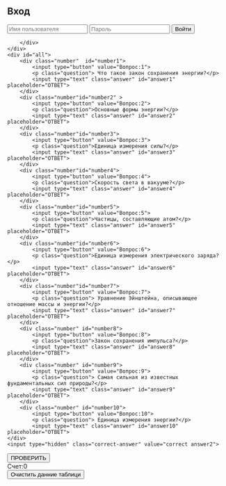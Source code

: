 
<!DOCTYPE html>
<html lang="en">
<head>
    <meta charset="UTF-8">
    <meta name="viewport" content="width=device-width, initial-scale=1.0">
    <title>Login Page</title>
     <link rel="stylesheet" href="https://cdn.jsdelivr.net/gh/84739494738993/proba/x.css">

    


</head>
<body>
    <div>
        <div id="login-form" class="container1">
            <h2>Вход</h2>
            <input type="text" id="username" placeholder="Имя пользователя">
            <input type="password" id="password" placeholder="Пароль">
            <button id="login-button">Войти</button>
            

        </div>
    </div>
    <div id="all">
        <div class="number"  id="number1">
            <input type="button" value="Вопрос:1">
            <p class="question"> Что такое закон сохранения энергии?</p>
            <input type="text" class="answer" id="answer1" placeholder="ОТВЕТ">
        </div>
        <div class="number"id="number2" >
            <input type="button" value="Вопрос:2">
            <p class="question">Основные формы энергии?</p>
            <input type="text" class="answer" id="answer2" placeholder="ОТВЕТ">
        </div>
        <div class="number"id="number3">
            <input type="button" value="Вопрос:3">
            <p class="question">Единица измерения силы?</p>
            <input type="text" class="answer" id="answer3" placeholder="ОТВЕТ">
        </div>
        <div class="number"id="number4">
            <input type="button" value="Вопрос:4">
            <p class="question">Скорость света в вакууме?</p>
            <input type="text" class="answer" id="answer4" placeholder="ОТВЕТ">
        </div>
        <div class="number"id="number5">
            <input type="button" value="Вопрос:5">
            <p class="question">Частицы, составляющие атом?</p>
            <input type="text" class="answer" id="answer5" placeholder="ОТВЕТ">
        </div>
        <div class="number"id="number6">
            <input type="button" value="Вопрос:6">
            <p class="question">Единица измерения электрического заряда?</p>
            <input type="text" class="answer" id="answer6" placeholder="ОТВЕТ">
        </div>
        <div class="number"id="number7">
            <input type="button" value="Вопрос:7">
            <p class="question"> Уравнение Эйнштейна, описывающее отношение массы и энергии?</p>
            <input type="text" class="answer" id="answer7" placeholder="ОТВЕТ">
        </div>
        <div class="number" id="number8">
            <input type="button" value="Вопрос:8">
            <p class="question">Закон сохранения импульса?</p>
            <input type="text" class="answer" id="answer8" placeholder="ОТВЕТ">
        </div>
        <div class="number" id="number9">
            <input type="button" value="Вопрос:9">
            <p class="question"> Самая сильная из известных фундаментальных сил природы?</p>
            <input type="text" class="answer" id="answer9" placeholder="ОТВЕТ">
        </div>
        <div class="number" id="number10">
            <input type="button" value="Вопрос:10">
            <p class="question"> Единица измерения энергии?</p>
            <input type="text" class="answer" id="answer10" placeholder="ОТВЕТ">
    </div>
    <input type="hidden" class="correct-answer" value="correct answer2">
</div>
<div><input type="button" value="ПРОВЕРИТЬ" id="check"></div>
<div id="result">Счет:0</div>
<button id="clean">Очистить данние таблици</button>
</div>
<script src="https://cdn.jsdelivr.net/gh/84739494738993/proba/x.js"></script>


</body>
</html>

